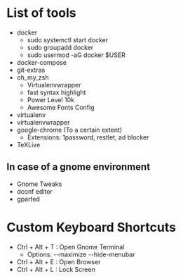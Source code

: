 # List of tools

- docker
    - sudo systemctl start docker
    - sudo groupadd docker
    - sudo usermod -aG docker $USER
- docker-compose
- git-extras
- oh\_my\_zsh
    - Virtualenvwrapper
    - fast syntax highlight
    - Power Level 10k
    - Awesome Fonts Config
- virtualenv
- virtualenvwrapper
- google-chrome (To a certain extent)
    - Extensions: 1password, restlet, ad blocker
- TeXLive

## In case of a gnome environment
- Gnome Tweaks
- dconf editor
- gparted


# Custom Keyboard Shortcuts

- Ctrl + Alt + T : Open Gnome Terminal
    - Options: --maximize --hide-menubar
- Ctrl + Alt + E : Open Browser
- Ctrl + Alt + L : Lock Screen
